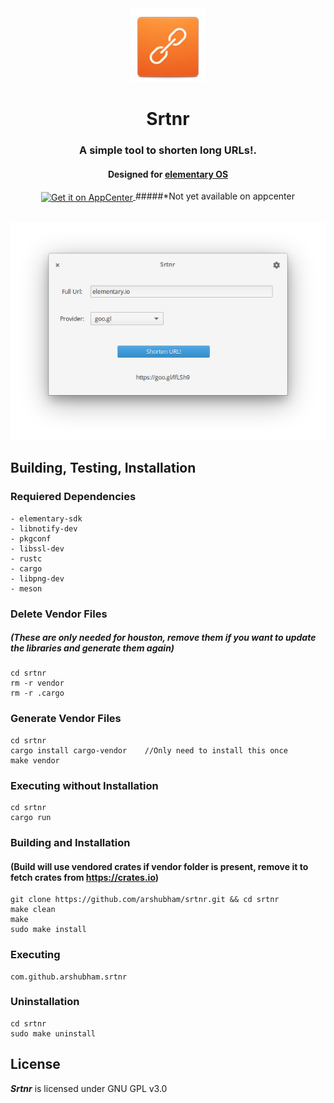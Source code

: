 <div align="center">
  <img class="center" width="120" height="118" src="https://raw.githubusercontent.com/arshubham/srtnr/master/data/images/com.github.arshubham.srtnr.png" alt="Application Icon">
  <h1 align="center">Srtnr</h1>
  <h3 align="center">A simple tool to shorten long URLs!.</h3>
  <h4 align="center">Designed for <a href="https://elementary.io">elementary OS</h4>
  <a href="https://appcenter.elementary.io/com.github.arshubham.srtnr" target="_blank">
    <img align="center" src="https://appcenter.elementary.io/badge.svg" alt="Get it on AppCenter">
    </a>
    #####*Not yet available on appcenter
</div>

<br/>


<p align="center">
    <img src="https://raw.githubusercontent.com/arshubham/srtnr/master/data/images/Screenshot.png" alt="Screenshot"> <br>
</p>


## Building, Testing, Installation


### Requiered Dependencies

```
- elementary-sdk
- libnotify-dev
- pkgconf
- libssl-dev
- rustc
- cargo
- libpng-dev
- meson
```

### Delete Vendor Files 
##### (These are only needed for houston, remove them if you want to update the libraries and generate them again)

```
cd srtnr
rm -r vendor
rm -r .cargo
```

### Generate Vendor Files
```
cd srtnr
cargo install cargo-vendor    //Only need to install this once
make vendor
```

### Executing without Installation

```
cd srtnr
cargo run
```

### Building and Installation
#### (Build will use vendored crates if vendor folder is present, remove it to fetch crates from https://crates.io)

```
git clone https://github.com/arshubham/srtnr.git && cd srtnr
make clean
make
sudo make install
```

### Executing
```
com.github.arshubham.srtnr
```

### Uninstallation
```
cd srtnr
sudo make uninstall
```

## License

**_Srtnr_** is licensed under GNU GPL v3.0
